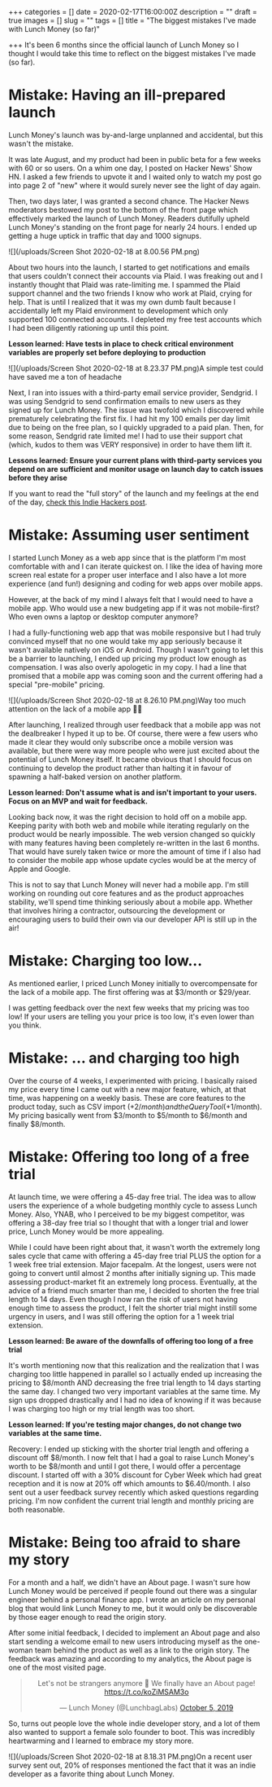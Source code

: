 +++
categories = []
date = 2020-02-17T16:00:00Z
description = ""
draft = true
images = []
slug = ""
tags = []
title = "The biggest mistakes I've made with Lunch Money (so far)"

+++
It's been 6 months since the official launch of Lunch Money so I thought I would take this time to reflect on the biggest mistakes I've made (so far).

# Mistake: Having an ill-prepared launch

Lunch Money's launch was by-and-large unplanned and accidental, but this wasn't the mistake.

It was late August, and my product had been in public beta for a few weeks with 60 or so users. On a whim one day, I posted on Hacker News' Show HN. I asked a few friends to upvote it and I waited only to watch my post go into page 2 of "new" where it would surely never see the light of day again.

Then, two days later, I was granted a second chance. The Hacker News moderators bestowed my post to the bottom of the front page which effectively marked the launch of Lunch Money. Readers dutifully upheld Lunch Money's standing on the front page for nearly 24 hours. I ended up getting a huge uptick in traffic that day and 1000 signups.

![](/uploads/Screen Shot 2020-02-18 at 8.00.56 PM.png)

About two hours into the launch, I started to get notifications and emails that users couldn't connect their accounts via Plaid. I was freaking out and I instantly thought that Plaid was rate-limiting me. I spammed the Plaid support channel and the two friends I know who work at Plaid, crying for help. That is until I realized that it was my own dumb fault because I accidentally left my Plaid environment to development which only supported 100 connected accounts. I depleted my free test accounts which I had been diligently rationing up until this point.

**Lesson learned: Have tests in place to check critical environment variables are properly set before deploying to production**

![](/uploads/Screen Shot 2020-02-18 at 8.23.37 PM.png)<span class="caption">A simple test could have saved me a ton of headache</span>

Next, I ran into issues with a third-party email service provider, Sendgrid. I was using Sendgrid to send confirmation emails to new users as they signed up for Lunch Money. The issue was twofold which I discovered while prematurely celebrating the first fix. I had hit my 100 emails per day limit due to being on the free plan, so I quickly upgraded to a paid plan. Then, for some reason, Sendgrid rate limited me! I had to use their support chat (which, kudos to them was VERY responsive) in order to have them lift it.

**Lessons learned: Ensure your current plans with third-party services you depend on are sufficient and monitor usage on launch day to catch issues before they arise**

If you want to read the "full story" of the launch and my feelings at the end of the day, [check this Indie Hackers post](https://www.indiehackers.com/product/lunch-money/got-on-front-page-of-hacker-news-today--LnVqxbaYPHu7vsPBx39).

# Mistake: Assuming user sentiment 

I started Lunch Money as a web app since that is the platform I'm most comfortable with and I can iterate quickest on. I like the idea of having more screen real estate for a proper user interface and I also have a lot more experience (and fun!) designing and coding for web apps over mobile apps.

However, at the back of my mind I always felt that I would need to have a mobile app. Who would use a new budgeting app if it was not mobile-first? Who even owns a laptop or desktop computer anymore?

I had a fully-functioning web app that was mobile responsive but I had truly convinced myself that no one would take my app seriously because it wasn't available natively on iOS or Android. Though I wasn't going to let this be a barrier to launching, I ended up pricing my product low enough as compensation. I was also overly apologetic in my copy. I had a line that promised that a mobile app was coming soon and the current offering had a special "pre-mobile" pricing.

![](/uploads/Screen Shot 2020-02-18 at 8.26.10 PM.png)<span class="caption">Way too much attention on the lack of a mobile app 🤦‍♀️</span>

After launching, I realized through user feedback that a mobile app was not the dealbreaker I hyped it up to be. Of course, there were a few users who made it clear they would only subscribe once a mobile version was available, but there were way more people who were just excited about the potential of Lunch Money itself. It became obvious that I should focus on continuing to develop the product rather than halting it in favour of spawning a half-baked version on another platform.

**Lesson learned: Don't assume what is and isn't important to your users. Focus on an MVP and wait for feedback.**

Looking back now, it was the right decision to hold off on a mobile app. Keeping parity with both web and mobile while iterating regularly on the product would be nearly impossible. The web version changed so quickly with many features having been completely re-written in the last 6 months. That would have surely taken twice or more the amount of time if I also had to consider the mobile app whose update cycles would be at the mercy of Apple and Google.

This is not to say that Lunch Money will never had a mobile app. I'm still working on rounding out core features and as the product approaches stability, we'll spend time thinking seriously about a mobile app. Whether that involves hiring a contractor, outsourcing the development or encouraging users to build their own via our developer API is still up in the air!

# Mistake: Charging too low...

As mentioned earlier, I priced Lunch Money initially to overcompensate for the lack of a mobile app. The first offering was at $3/month or $29/year.

I was getting feedback over the next few weeks that my pricing was too low! If your users are telling you your price is too low, it's even lower than you think.

# Mistake: ... and charging too high

Over the course of 4 weeks, I experimented with pricing. I basically raised my price every time I came out with a new major feature, which, at that time, was happening on a weekly basis. These are core features to the product today, such as CSV import (+$2/month) and the Query Tool (+$1/month). My pricing basically went from $3/month to $5/month to $6/month and finally $8/month.

# Mistake: Offering too long of a free trial

At launch time, we were offering a 45-day free trial. The idea was to allow users the experience of a whole budgeting monthly cycle to assess Lunch Money. Also, YNAB, who I perceived to be my biggest competitor, was offering a 38-day free trial so I thought that with a longer trial and lower price, Lunch Money would be more appealing.

While I could have been right about that, it wasn't worth the extremely long sales cycle that came with offering a 45-day free trial PLUS the option for a 1 week free trial extension. Major facepalm. At the longest, users were not going to convert until almost 2 months after initially signing up. This made assessing product-market fit an extremely long process. Eventually, at the advice of a friend much smarter than me, I decided to shorten the free trial length to 14 days. Even though I now ran the risk of users not having enough time to assess the product, I felt the shorter trial might instill some urgency in users, and I was still offering the option for a 1 week trial extension.

**Lesson learned: Be aware of the downfalls of offering too long of a free trial**

It's worth mentioning now that this realization and the realization that I was charging too little happened in parallel so I actually ended up increasing the pricing to $8/month AND decreasing the free trial length to 14 days starting the same day. I changed two very important variables at the same time. My sign ups dropped drastically and I had no idea of knowing if it was because I was charging too high or my trial length was too short.

**Lesson learned: If you're testing major changes, do not change two variables at the same time.**

Recovery: I ended up sticking with the shorter trial length and offering a discount off $8/month. I now felt that I had a goal to raise Lunch Money's worth to be $8/month and until I got there, I would offer a percentage discount. I started off with a 30% discount for Cyber Week which had great reception and it is now at 20% off which amounts to $6.40/month. I also sent out a user feedback survey recently which asked questions regarding pricing. I'm now confident the current trial length and monthly pricing are both reasonable.

# Mistake: Being too afraid to share my story

For a month and a half, we didn't have an About page. I wasn't sure how Lunch Money would be perceived if people found out there was a singular engineer behind a personal finance app. I wrote an article on my personal blog that would link Lunch Money to me, but it would only be discoverable by those eager enough to read the origin story.

After some initial feedback, I decided to implement an About page and also start sending a welcome email to new users introducing myself as the one-woman team behind the product as well as a link to the origin story. The feedback was amazing and according to my analytics, the About page is one of the most visited page.

<center><blockquote class="twitter-tweet"><p lang="en" dir="ltr">Let's not be strangers anymore 👋 We finally have an About page! <a href="https://t.co/koZiMSAM3o">https://t.co/koZiMSAM3o</a></p>— Lunch Money (@LunchbagLabs) <a href="https://twitter.com/LunchbagLabs/status/1180518703487733766?ref_src=twsrc%5Etfw">October 5, 2019</a></blockquote></center> <script async src="https://platform.twitter.com/widgets.js" charset="utf-8"></script>

So, turns out people love the whole indie developer story, and a lot of them also wanted to support a female solo founder to boot. This was incredibly heartwarming and I learned to embrace my story more.

![](/uploads/Screen Shot 2020-02-18 at 8.18.31 PM.png)<span class="caption">On a recent user survey sent out, 20% of responses mentioned the fact that it was an indie developer as a favorite thing about Lunch Money.</span>
